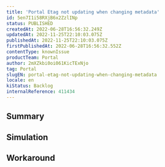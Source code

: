 ```yaml
---
title: 'Portal Etag not updating when changing metadata'
id: 5en7I1i58RXjB6x2ZzlINp
status: PUBLISHED
createdAt: 2022-06-28T16:56:32.249Z
updatedAt: 2022-11-25T22:10:03.075Z
publishedAt: 2022-11-25T22:10:03.075Z
firstPublishedAt: 2022-06-28T16:56:32.552Z
contentType: knownIssue
productTeam: Portal
author: 2mXZkbi0oi061KicTExNjo
tag: Portal
slugEN: portal-etag-not-updating-when-changing-metadata
locale: en
kiStatus: Backlog
internalReference: 411434
---
```


## Summary



## Simulation



## Workaround



